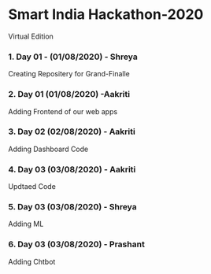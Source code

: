 # Smart India Hackathon-2020
Virtual Edition

### 1. Day 01 - (01/08/2020) - Shreya
Creating Repositery for Grand-Finalle


### 2. Day 01 (01/08/2020) -Aakriti
Adding Frontend of our web apps

### 3. Day 02 (02/08/2020) - Aakriti
Adding Dashboard Code

### 4. Day 03 (03/08/2020) - Aakriti
Updtaed Code

### 5. Day 03 (03/08/2020) - Shreya
Adding ML

### 6. Day 03 (03/08/2020) - Prashant
Adding Chtbot